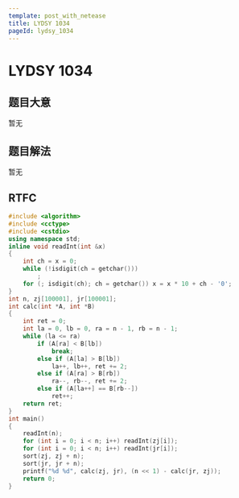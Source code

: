 ```yaml
---
template: post_with_netease
title: LYDSY 1034
pageId: lydsy_1034
---
```


# LYDSY 1034
<span id="poem"></span><script>$(function(){$.ajax('/api/poem?rnd='+Date.now()+Math.random()).done(function(data){$('#poem').text(data);});});</script>
## 题目大意
暂无

## 题目解法
暂无

## RTFC

```cpp
#include <algorithm>
#include <cctype>
#include <cstdio>
using namespace std;
inline void readInt(int &x)
{
    int ch = x = 0;
    while (!isdigit(ch = getchar()))
        ;
    for (; isdigit(ch); ch = getchar()) x = x * 10 + ch - '0';
}
int n, zj[100001], jr[100001];
int calc(int *A, int *B)
{
    int ret = 0;
    int la = 0, lb = 0, ra = n - 1, rb = n - 1;
    while (la <= ra)
        if (A[ra] < B[lb])
            break;
        else if (A[la] > B[lb])
            la++, lb++, ret += 2;
        else if (A[ra] > B[rb])
            ra--, rb--, ret += 2;
        else if (A[la++] == B[rb--])
            ret++;
    return ret;
}
int main()
{
    readInt(n);
    for (int i = 0; i < n; i++) readInt(zj[i]);
    for (int i = 0; i < n; i++) readInt(jr[i]);
    sort(zj, zj + n);
    sort(jr, jr + n);
    printf("%d %d", calc(zj, jr), (n << 1) - calc(jr, zj));
    return 0;
}
```
<div id="__comment"></div>
